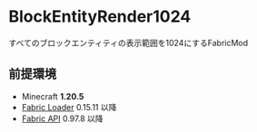 # BlockEntityRender1024

すべてのブロックエンティティの表示範囲を1024にするFabricMod

## 前提環境

- Minecraft **1.20.5**
- [Fabric Loader](https://fabricmc.net/use/installer/) 0.15.11 以降
- [Fabric API](https://www.curseforge.com/minecraft/mc-mods/fabric-api) 0.97.8 以降
